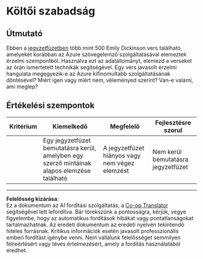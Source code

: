 <!--
CO_OP_TRANSLATOR_METADATA:
{
  "original_hash": "9d2a734deb904caff310d1a999c6bd7a",
  "translation_date": "2025-09-05T17:05:37+00:00",
  "source_file": "6-NLP/3-Translation-Sentiment/assignment.md",
  "language_code": "hu"
}
-->
# Költői szabadság

## Útmutató

Ebben a [jegyzetfüzetben](https://www.kaggle.com/jenlooper/emily-dickinson-word-frequency) több mint 500 Emily Dickinson vers található, amelyeket korábban az Azure szövegelemző szolgáltatásával elemeztek érzelmi szempontból. Használva ezt az adatállományt, elemezd a verseket az órán ismertetett technikák segítségével. Egy vers javasolt érzelmi hangulata megegyezik-e az Azure kifinomultabb szolgáltatásának döntésével? Miért igen vagy miért nem, véleményed szerint? Van-e valami, ami meglep?

## Értékelési szempontok

| Kritérium | Kiemelkedő                                                               | Megfelelő                                               | Fejlesztésre szorul      |
| --------- | ------------------------------------------------------------------------ | ------------------------------------------------------- | ------------------------ |
|           | Egy jegyzetfüzet bemutatásra kerül, amelyben egy szerző mintáinak alapos elemzése található | A jegyzetfüzet hiányos vagy nem végez elemzést          | Nem kerül bemutatásra jegyzetfüzet |

---

**Felelősség kizárása**:  
Ez a dokumentum az AI fordítási szolgáltatás, a [Co-op Translator](https://github.com/Azure/co-op-translator) segítségével lett lefordítva. Bár törekszünk a pontosságra, kérjük, vegye figyelembe, hogy az automatikus fordítások hibákat vagy pontatlanságokat tartalmazhatnak. Az eredeti dokumentum az eredeti nyelvén tekintendő hiteles forrásnak. Kritikus információk esetén javasolt professzionális emberi fordítást igénybe venni. Nem vállalunk felelősséget semmilyen félreértésért vagy téves értelmezésért, amely a fordítás használatából eredhet.